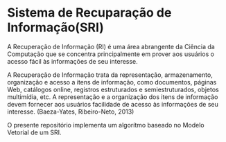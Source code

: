 # Sistema de Recuparação de Informação(SRI)

A Recuperação de Informação (RI) é uma área
abrangente da Ciência da Computação que se concentra
principalmente em prover aos usuários o acesso fácil às
informações de seu interesse.

A Recuperação de Informação trata da representação,
armazenamento, organização e acesso a itens de
informação, como documentos, páginas Web, catálogos online,
registros estruturados e semiestruturados, objetos multimídia,
etc. A representação e a organização dos itens de informação
devem fornecer aos usuários facilidade de acesso às
informações de seu interesse. (Baeza-Yates, Ribeiro-Neto,
2013)

O presente repositório implementa um algorítmo baseado no Modelo Vetorial de um SRI.
